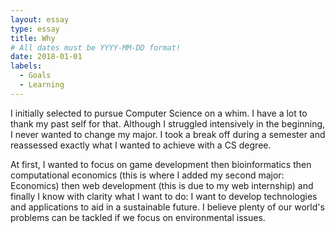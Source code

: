 ```yaml
---
layout: essay
type: essay
title: Why
# All dates must be YYYY-MM-DD format!
date: 2018-01-01
labels:
  - Goals
  - Learning
---
```


I initially selected to pursue Computer Science on a whim. I have a lot to thank my past self for that. Although I struggled intensively in the beginning, I never wanted to change my major. I took a break off during a semester and reassessed exactly what I wanted to achieve with a CS degree. 

At first, I wanted to focus on game development then bioinformatics then computational economics (this is where I added my second major: Economics) then web development (this is due to my web internship) and finally I know with clarity what I want to do: I want to develop technologies and applications to aid in a sustainable future. I believe plenty of our world's problems can be tackled if we focus on environmental issues.
